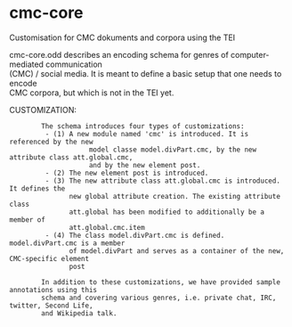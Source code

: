 # cmc-core

Customisation for CMC dokuments and corpora using the TEI

cmc-core.odd describes an encoding schema for genres of computer-mediated communication                                                                                                          
                (CMC) / social media. It is meant to define a basic setup that one needs to encode                                                                                                           
                CMC corpora, but which is not in the TEI yet.
                
CUSTOMIZATION:

            The schema introduces four types of customizations:
             - (1) A new module named 'cmc' is introduced. It is referenced by the new                                                                                                            
                        model classe model.divPart.cmc, by the new attribute class att.global.cmc,                                                                                                           
                        and by the new element post.             
             - (2) The new element post is introduced.
             - (3) The new attribute class att.global.cmc is introduced. It defines the                                                                                                           
                   new global attribute creation. The existing attribute class                                                                                                               
                   att.global has been modified to additionally be a member of                                                                                                                          
                   att.global.cmc.item
             - (4) The class model.divPart.cmc is defined. model.divPart.cmc is a member                                                                                                          
                   of model.divPart and serves as a container of the new, CMC-specific element                                                                                                          
                   post

            In addition to these customizations, we have provided sample annotations using this                                                                                                          
            schema and covering various genres, i.e. private chat, IRC, twitter, Second Life,                                                                                                            
            and Wikipedia talk.
